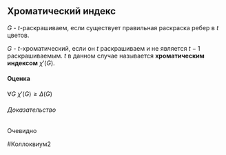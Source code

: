 ## Хроматический индекс
$G$ - $t$-раскрашиваем, если существует правильная раскраска ребер в $t$ цветов.

$G$ - $t$-хроматический, если он $t$ раскрашиваем и не является $t-1$ раскрашиваемым.
$t$ в данном случае называется **хроматическим индексом** $\chi'(G)$.

#### Оценка
$\forall G\ \chi'(G) \ge \Delta(G)$

###### Доказательство
Очевидно

#Коллоквиум2 